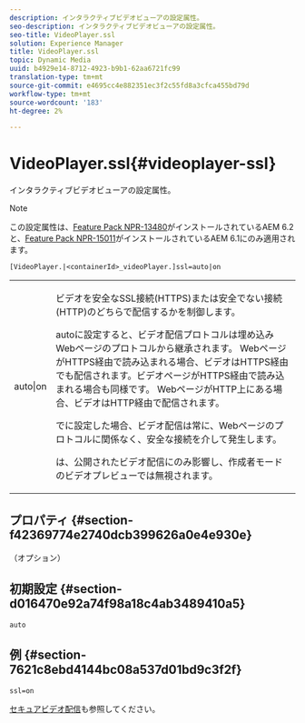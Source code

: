 ```yaml
---
description: インタラクティブビデオビューアの設定属性。
seo-description: インタラクティブビデオビューアの設定属性。
seo-title: VideoPlayer.ssl
solution: Experience Manager
title: VideoPlayer.ssl
topic: Dynamic Media
uuid: b4929e14-8712-4923-b9b1-62aa6721fc99
translation-type: tm+mt
source-git-commit: e4695cc4e882351ec3f2c55fd8a3cfca455bd79d
workflow-type: tm+mt
source-wordcount: '183'
ht-degree: 2%

---
```



# VideoPlayer.ssl{#videoplayer-ssl}

インタラクティブビデオビューアの設定属性。

>[!NOTE]
>
>この設定属性は、[Feature Pack NPR-13480](https://www.adobeaemcloud.com/content/marketplace/marketplaceProxy.html?packagePath=/content/companies/public/adobe/packages/cq620/featurepack/cq-6.2.0-featurepack-13480)がインストールされているAEM 6.2と、[Feature Pack NPR-15011](https://www.adobeaemcloud.com/content/marketplace/marketplaceProxy.html?packagePath=/content/companies/public/adobe/packages/cq610/featurepack/cq-6.1.0-featurepack-15011)がインストールされているAEM 6.1にのみ適用されます。

`[VideoPlayer.|<containerId>_videoPlayer.]ssl=auto|on`

<table id="table_C616483932C2482CA9794DDD7313FD7C"> 
 <tbody> 
  <tr> 
   <td colname="col1"> <p> <span class="codeph"> auto|on</span> </p> </td> 
   <td colname="col2"> <p> ビデオを安全なSSL接続(HTTPS)または安全でない接続(HTTP)のどちらで配信するかを制御します。 </p> <p><span class="codeph"> auto</span>に設定すると、ビデオ配信プロトコルは埋め込みWebページのプロトコルから継承されます。 WebページがHTTPS経由で読み込まれる場合、ビデオはHTTPS経由でも配信されます。ビデオページがHTTPS経由で読み込まれる場合も同様です。 WebページがHTTP上にある場合、ビデオはHTTP経由で配信されます。 </p> <p></span>で<span class="codeph">に設定した場合、ビデオ配信は常に、Webページのプロトコルに関係なく、安全な接続を介して発生します。 </span></p> <p>は、公開されたビデオ配信にのみ影響し、作成者モードのビデオプレビューでは無視されます。 </p> </td> 
  </tr> 
 </tbody> 
</table>

## プロパティ {#section-f42369774e2740dcb399626a0e4e930e}

（オプション）

## 初期設定 {#section-d016470e92a74f98a18c4ab3489410a5}

`auto`

## 例 {#section-7621c8ebd4144bc08a537d01bd9c3f2f}

```
ssl=on
```

<!--<a id="section_5943AC73316749C68761FF7F74DA7547"></a>-->

[セキュアビデオ配信](../../../c-html5-aem-asset-viewers/c-html5-aem-int-video/c-html5-aem-int-video-securevideodelivery.md#concept-13f66fdd4a52494aa516cd0f36fdac27)も参照してください。
